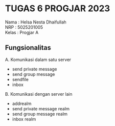 # TUGAS 6 PROGJAR 2023
Nama : Helsa Nesta Dhaifullah <br>
NRP : 5025201005 <br>
Kelas : Progjar A  <br>


## Fungsionalitas
A. Komunikasi dalam satu server
  - send private message
  - send group message
  - sendfile
  - inbox

B. Komunikasi dengan server lain
  - addrealm
  - send private message realm
  - send group message realm
  - inbox realm
